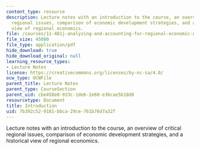 ```yaml
---
content_type: resource
description: Lecture notes with an introduction to the course, an overview of critical
  regional issues, comparison of economic development strategies, and a historical
  view of regional economics.
file: /courses/11-481j-analyzing-and-accounting-for-regional-economic-growth-spring-2009/7b392c529181bbca29ce761b76d7a32f_MIT11_481Js09_lec01.pdf
file_size: 45080
file_type: application/pdf
hide_download: true
hide_download_original: null
learning_resource_types:
- Lecture Notes
license: https://creativecommons.org/licenses/by-nc-sa/4.0/
ocw_type: OCWFile
parent_title: Lecture Notes
parent_type: CourseSection
parent_uid: cbe458e0-933c-1de6-2e60-e36cae5b18d0
resourcetype: Document
title: Introduction
uid: 7b392c52-9181-bbca-29ce-761b76d7a32f
---
```

Lecture notes with an introduction to the course, an overview of critical regional issues, comparison of economic development strategies, and a historical view of regional economics.